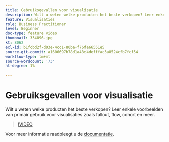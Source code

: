 ```yaml
---
title: Gebruiksgevallen voor visualisatie
description: Wilt u weten welke producten het beste verkopen? Leer enkele voorbeelden van primair gebruik voor visualisaties zoals fallout, flow, cohort en meer.
feature: Visualisaties
role: Business Practitioner
level: Beginner
doc-type: feature video
thumbnail: 334096.jpg
kt: 8062
exl-id: b1fcbd2f-d03e-4cc1-80ba-f76fe66551e5
source-git-commit: a1606697b78d1a48d4defffac3a8524cfb7fcf54
workflow-type: tm+mt
source-wordcount: '73'
ht-degree: 1%

---
```


# Gebruiksgevallen voor visualisatie

Wilt u weten welke producten het beste verkopen? Leer enkele voorbeelden van primair gebruik voor visualisaties zoals fallout, flow, cohort en meer.

>[!VIDEO](https://video.tv.adobe.com/v/334096/?quality=12&learn=on)

Voor meer informatie raadpleegt u de [documentatie](https://experienceleague.adobe.com/docs/data-workbench/using/dashboard/visualizations/visualization-types/c-visualization-types.html?lang=en).
